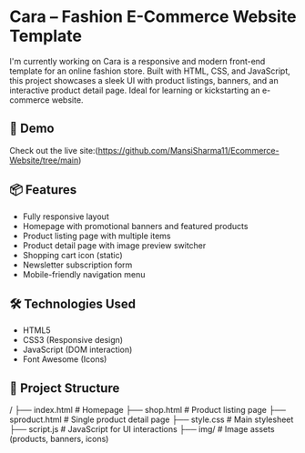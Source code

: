 # Cara – Fashion E-Commerce Website Template

I'm currently working on Cara is a responsive and modern front-end template for an online fashion store. Built with HTML, CSS, and JavaScript, this project showcases a sleek UI with product listings, banners, and an interactive product detail page. Ideal for learning or kickstarting an e-commerce website.

## 🚀 Demo

Check out the live site:(https://github.com/MansiSharma11/Ecommerce-Website/tree/main)  

## 📦 Features

- Fully responsive layout
- Homepage with promotional banners and featured products
- Product listing page with multiple items
- Product detail page with image preview switcher
- Shopping cart icon (static)
- Newsletter subscription form
- Mobile-friendly navigation menu

## 🛠 Technologies Used

- HTML5
- CSS3 (Responsive design)
- JavaScript (DOM interaction)
- Font Awesome (Icons)

## 📁 Project Structure
/
├── index.html         # Homepage
├── shop.html          # Product listing page
├── sproduct.html      # Single product detail page
├── style.css          # Main stylesheet
├── script.js          # JavaScript for UI interactions
├── img/               # Image assets (products, banners, icons)
